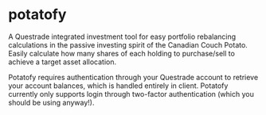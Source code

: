 # potatofy

A Questrade integrated investment tool for easy portfolio rebalancing calculations in the passive investing spirit of the Canadian Couch Potato. Easily calculate how many shares of each holding to purchase/sell to achieve a target asset allocation.

Potatofy requires authentication through your Questrade account to retrieve your account balances, which is handled entirely in client. Potatofy currently only supports login through two-factor authentication (which you should be using anyway!).
